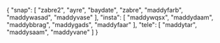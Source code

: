 {
  "snap": [
    "zabre2",
    "ayre",
    "baydate",
    "zabre",
    "maddyfarb",
    "maddywasad",
    "maddyvase"
  ],
  "insta": [
    "maddywqsx",
    "maddydaam",
    "maddybbrag",
    "maddygads",
    "maddyfaar"
  ],
  "tele": [
    "maddytar",
    "maddysaam",
    "maddyvane"
  ]
}
